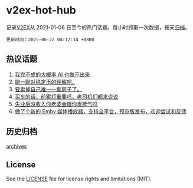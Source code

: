 # v2ex-hot-hub

 记录[V2EX](https://www.v2ex.com/)从 2021-01-06 日至今的热门话题。每小时抓取一次数据，按天[归档](archives)。

`更新时间：2025-06-22 04:12:14 +0800`

## 热议话题

1. [我完不成的大概率 AI 也做不出来](https://www.v2ex.com/t/1140068)
1. [聊一聊对稳定币的理解吧..](https://www.v2ex.com/t/1140071)
1. [要卖掉自己唯一一套房子了。](https://www.v2ex.com/t/1140074)
1. [买车的话，前雾灯重要吗，老司机们都来说说](https://www.v2ex.com/t/1140102)
1. [失业后没收入你老婆会跟你发脾气吗](https://www.v2ex.com/t/1140098)
1. [做了个新的 Emby 媒体播放器，支持全平台，预览版发布，欢迎尝试和反馈](https://www.v2ex.com/t/1140115)

## 历史归档

[archives](archives)

## License

See the [LICENSE](LICENSE) file for license rights and limitations (MIT).
